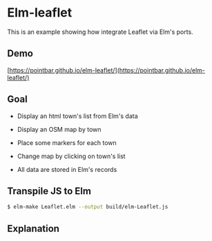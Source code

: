# Elm-leaflet
This is an example showing how integrate Leaflet via Elm's ports.

## Demo

[https://pointbar.github.io/elm-leaflet/](https://pointbar.github.io/elm-leaflet/)

## Goal
- Display an html town's list from Elm's data
- Display an OSM map by town
- Place some markers for each town
- Change map by clicking on town's list

- All data are stored in Elm's records


## Transpile JS to Elm

```bash
$ elm-make Leaflet.elm --output build/elm-Leaflet.js
```

## Explanation

